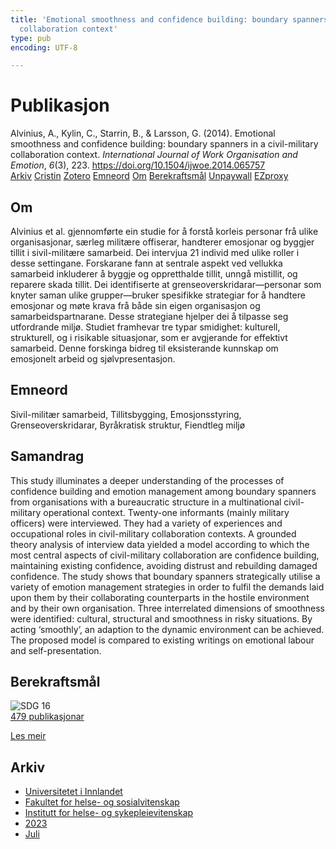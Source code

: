 ```yaml
---
title: 'Emotional smoothness and confidence building: boundary spanners in a civil-military
  collaboration context'
type: pub
encoding: UTF-8

---
```

<h1>Publikasjon</h1>
<article id="csl-bib-container-WGH5Y4M9" class="csl-bib-container">
  <div class="csl-bib-body"> <div class="csl-entry">Alvinius, A., Kylin, C., Starrin, B., &#38; Larsson, G. (2014). Emotional smoothness and confidence building: boundary spanners in a civil-military collaboration context. <i>International Journal of Work Organisation and Emotion</i>, <i>6</i>(3), 223. <a href="https://doi.org/10.1504/ijwoe.2014.065757">https://doi.org/10.1504/ijwoe.2014.065757</a></div> </div>
  <div class="csl-bib-buttons">
    <a href="#taxonomy-article-WGH5Y4M9" alt="archive" class="csl-bib-button">Arkiv</a>
    <a href="https://app.cristin.no/results/show.jsf?id=2162592" alt="Cristin" class="csl-bib-button">Cristin</a>
    <a href="http://zotero.org/groups/5881554/items/WGH5Y4M9" alt="Zotero" class="csl-bib-button">Zotero</a>
    <a href="#keywords-article-WGH5Y4M9" alt="keywords" class="csl-bib-button">Emneord</a>
    <a href="#about-article-WGH5Y4M9" alt="about_pub" class="csl-bib-button">Om</a>
    <a href="#sdg-article-WGH5Y4M9" alt="sdg" class="csl-bib-button">Berekraftsmål</a>
    <a href="https://doi.org/10.1504/ijwoe.2014.065757" alt="Unpaywall" class="csl-bib-button">Unpaywall</a>
    <a href="https://doi.org/10.1504/ijwoe.2014.065757" alt="EZproxy" class="csl-bib-button">EZproxy</a>
  </div>
  <div id="csl-bib-meta-container-WGH5Y4M9"></div>
</article>
<div id="csl-bib-meta-WGH5Y4M9" class="csl-bib-meta">
  <article id="about-article-WGH5Y4M9" class="about_pub-article">
    <h1>Om</h1>
    Alvinius et al. gjennomførte ein studie for å forstå korleis personar frå ulike organisasjonar, særleg militære offiserar, handterer emosjonar og byggjer tillit i sivil-militære samarbeid. Dei intervjua 21 individ med ulike roller i desse settingane. Forskarane fann at sentrale aspekt ved vellukka samarbeid inkluderer å byggje og oppretthalde tillit, unngå mistillit, og reparere skada tillit. Dei identifiserte at grenseoverskridarar—personar som knyter saman ulike grupper—bruker spesifikke strategiar for å handtere emosjonar og møte krava frå både sin eigen organisasjon og samarbeidspartnarane. Desse strategiane hjelper dei å tilpasse seg utfordrande miljø. Studiet framhevar tre typar smidighet: kulturell, strukturell, og i risikable situasjonar, som er avgjerande for effektivt samarbeid. Denne forskinga bidreg til eksisterande kunnskap om emosjonelt arbeid og sjølvpresentasjon.
  </article>
  <article id="keywords-article-WGH5Y4M9" class="keywords-article">
    <h1>Emneord</h1>
    Sivil-militær samarbeid, Tillitsbygging, Emosjonsstyring, Grenseoverskridarar, Byråkratisk struktur, Fiendtleg miljø
  </article>
  <article id="abstract-article-WGH5Y4M9" class="abstract-article">
    <h1>Samandrag</h1>
    This study illuminates a deeper understanding of the processes of confidence building and emotion management among boundary spanners from organisations with a bureaucratic structure in a multinational civil-military operational context. Twenty-one informants (mainly military officers) were interviewed. They had a variety of experiences and occupational roles in civil-military collaboration contexts. A grounded theory analysis of interview data yielded a model according to which the most central aspects of civil-military collaboration are confidence building, maintaining existing confidence, avoiding distrust and rebuilding damaged confidence. The study shows that boundary spanners strategically utilise a variety of emotion management strategies in order to fulfil the demands laid upon them by their collaborating counterparts in the hostile environment and by their own organisation. Three interrelated dimensions of smoothness were identified: cultural, structural and smoothness in risky situations. By acting ‘smoothly’, an adaption to the dynamic environment can be achieved. The proposed model is compared to existing writings on emotional labour and self-presentation.
  </article>
  <article id="sdg-article-WGH5Y4M9" class="sdg-article">
    <h1>Berekraftsmål</h1>
    <div class="sdg-container"><div id="sdg16" class="sdg">
        <img src="{{< params subfolder >}}images/sdg/sdg16_nn.png" class="image" alt="SDG 16">
        <div class="sdg-overlay">
          <a href="{{< params subfolder >}}nn/archive/?sdg=16#archive" class="sdg-publication-count"><span>479</span> publikasjonar</a>
          <p><a href="https://fn.no/om-fn/fns-baerekraftsmaal/fred-rettferdighet-og-velfungerende-institusjoner?lang=nno-NO" class="sdg-read-more">Les meir</a></p>
        </div>
      </div></div>
  </article>
  <article id="taxonomy-article-WGH5Y4M9" class="taxonomy-article">
    <h1>Arkiv</h1>
    <ul>
      <li><a href="{{< params subfolder >}}nn/archive/?key=3DCRN523">Universitetet i Innlandet</a></li>
      <li><a href="{{< params subfolder >}}nn/archive/?key=IDKFS3MX">Fakultet for helse- og sosialvitenskap</a></li>
      <li><a href="{{< params subfolder >}}nn/archive/?key=GTV4ECMZ">Institutt for helse- og sykepleievitenskap</a></li>
      <li><a href="{{< params subfolder >}}nn/archive/?key=RX9SDGSP">2023</a></li>
      <li><a href="{{< params subfolder >}}nn/archive/?key=AFYD5FTU">Juli</a></li>
    </ul>
  </article>
</div>
